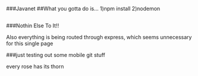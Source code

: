 ###Javanet
##What you gotta do is...
1)npm install
2)nodemon
##
###Nothin Else To It!!


Also everything is being routed through express, which seems unnecessary for this single page

###just testing out some mobile git stuff

every rose has its thorn
